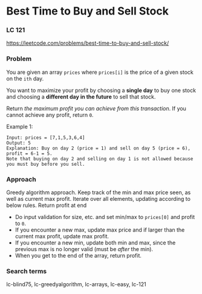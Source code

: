 # Best Time to Buy and Sell Stock
### LC 121
https://leetcode.com/problems/best-time-to-buy-and-sell-stock/

### Problem
You are given an array `prices` where `prices[i]` is the price of a given stock on the `ith` day.

You want to maximize your profit by choosing a **single day** to buy one stock and choosing a **different day in the future** to sell that stock.

Return _the maximum profit you can achieve from this transaction_. If you cannot achieve any profit, return `0`.


Example 1:

```
Input: prices = [7,1,5,3,6,4]
Output: 5
Explanation: Buy on day 2 (price = 1) and sell on day 5 (price = 6), profit = 6-1 = 5.
Note that buying on day 2 and selling on day 1 is not allowed because you must buy before you sell.
```

### Approach
Greedy algorithm approach. Keep track of the min and max price seen, as well as current max profit. Iterate over all elements, updating according to below rules. Return profit at end 
- Do input validation for size, etc. and set min/max to `prices[0]` and profit to `0`.
- If you encounter a new max, update max price and if larger than the current max profit, update max profit.
- If you encounter a new min, update both min and max, since the previous max is no longer valid (must be _after_ the min).
- When you get to the end of the array, return profit.

### Search terms
lc-blind75, lc-greedyalgorithm, lc-arrays, lc-easy, lc-121